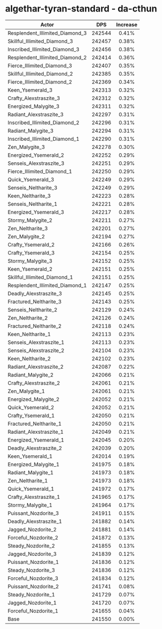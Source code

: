 # algethar-tyran-standard - da-cthun
| Actor | DPS | Increase |
|---|:---:|:---:|
|Resplendent_Illimited_Diamond_3|242544|0.41%|
|Skillful_Illimited_Diamond_3|242457|0.38%|
|Inscribed_Illimited_Diamond_3|242456|0.38%|
|Resplendent_Illimited_Diamond_2|242414|0.36%|
|Fierce_Illimited_Diamond_3|242407|0.35%|
|Skillful_Illimited_Diamond_2|242385|0.35%|
|Fierce_Illimited_Diamond_2|242369|0.34%|
|Keen_Ysemerald_3|242313|0.32%|
|Crafty_Alexstraszite_3|242312|0.32%|
|Energized_Malygite_3|242311|0.32%|
|Radiant_Alexstraszite_3|242297|0.31%|
|Inscribed_Illimited_Diamond_2|242296|0.31%|
|Radiant_Malygite_3|242294|0.31%|
|Inscribed_Illimited_Diamond_1|242290|0.31%|
|Zen_Malygite_3|242278|0.30%|
|Energized_Ysemerald_2|242252|0.29%|
|Senseis_Alexstraszite_3|242251|0.29%|
|Fierce_Illimited_Diamond_1|242250|0.29%|
|Quick_Ysemerald_3|242249|0.29%|
|Senseis_Neltharite_3|242249|0.29%|
|Keen_Neltharite_3|242223|0.28%|
|Senseis_Neltharite_1|242221|0.28%|
|Energized_Ysemerald_3|242217|0.28%|
|Stormy_Malygite_2|242211|0.27%|
|Zen_Neltharite_3|242201|0.27%|
|Zen_Malygite_2|242194|0.27%|
|Crafty_Ysemerald_2|242166|0.26%|
|Crafty_Ysemerald_3|242154|0.25%|
|Stormy_Malygite_3|242152|0.25%|
|Keen_Ysemerald_2|242151|0.25%|
|Skillful_Illimited_Diamond_1|242151|0.25%|
|Resplendent_Illimited_Diamond_1|242147|0.25%|
|Deadly_Alexstraszite_3|242145|0.25%|
|Fractured_Neltharite_3|242143|0.25%|
|Senseis_Neltharite_2|242129|0.24%|
|Zen_Neltharite_2|242126|0.24%|
|Fractured_Neltharite_2|242118|0.24%|
|Keen_Neltharite_1|242113|0.23%|
|Senseis_Alexstraszite_1|242113|0.23%|
|Senseis_Alexstraszite_2|242104|0.23%|
|Keen_Neltharite_2|242102|0.23%|
|Radiant_Alexstraszite_2|242087|0.22%|
|Radiant_Malygite_2|242066|0.21%|
|Crafty_Alexstraszite_2|242061|0.21%|
|Zen_Malygite_1|242061|0.21%|
|Energized_Malygite_2|242052|0.21%|
|Quick_Ysemerald_2|242052|0.21%|
|Crafty_Ysemerald_1|242050|0.21%|
|Fractured_Neltharite_1|242050|0.21%|
|Radiant_Alexstraszite_1|242049|0.21%|
|Energized_Ysemerald_1|242045|0.20%|
|Deadly_Alexstraszite_2|242039|0.20%|
|Keen_Ysemerald_1|242014|0.19%|
|Energized_Malygite_1|241975|0.18%|
|Radiant_Malygite_1|241973|0.18%|
|Zen_Neltharite_1|241973|0.18%|
|Quick_Ysemerald_1|241972|0.17%|
|Crafty_Alexstraszite_1|241965|0.17%|
|Stormy_Malygite_1|241964|0.17%|
|Puissant_Nozdorite_3|241911|0.15%|
|Deadly_Alexstraszite_1|241882|0.14%|
|Jagged_Nozdorite_2|241881|0.14%|
|Forceful_Nozdorite_2|241872|0.13%|
|Steady_Nozdorite_2|241855|0.13%|
|Jagged_Nozdorite_3|241839|0.12%|
|Puissant_Nozdorite_1|241836|0.12%|
|Steady_Nozdorite_3|241836|0.12%|
|Forceful_Nozdorite_3|241834|0.12%|
|Puissant_Nozdorite_2|241741|0.08%|
|Steady_Nozdorite_1|241729|0.07%|
|Jagged_Nozdorite_1|241720|0.07%|
|Forceful_Nozdorite_1|241655|0.04%|
|Base|241550|0.00%|
